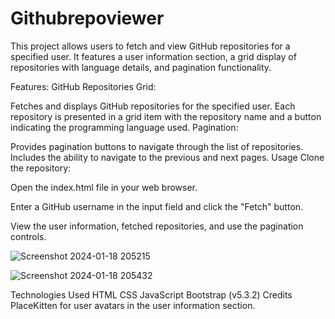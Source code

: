 # Githubrepoviewer
 This project allows users to fetch and view GitHub repositories for a specified user. It features a user information section, a grid display of repositories with language details, and pagination functionality.

Features:
GitHub Repositories Grid:

Fetches and displays GitHub repositories for the specified user.
Each repository is presented in a grid item with the repository name and a button indicating the programming language used.
Pagination:

Provides pagination buttons to navigate through the list of repositories.
Includes the ability to navigate to the previous and next pages.
Usage
Clone the repository:

Open the index.html file in your web browser.

Enter a GitHub username in the input field and click the "Fetch" button.

View the user information, fetched repositories, and use the pagination controls.

![Screenshot 2024-01-18 205215](https://github.com/akankshabhagat/Githubreposgetter/assets/72538635/fa2b5d9a-4210-4c09-9db5-e3afc8b9138f)

![Screenshot 2024-01-18 205432](https://github.com/akankshabhagat/Githubreposgetter/assets/72538635/34478ddf-6a0b-41e3-ab8b-3d18cc40b9e1)


Technologies Used
HTML
CSS
JavaScript
Bootstrap (v5.3.2)
Credits
PlaceKitten for user avatars in the user information section.
